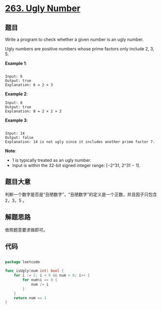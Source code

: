 # [263. Ugly Number](https://leetcode.com/problems/ugly-number/)

## 题目

Write a program to check whether a given number is an ugly number.

Ugly numbers are positive numbers whose prime factors only include 2, 3, 5.

**Example 1**:

```

Input: 6
Output: true
Explanation: 6 = 2 × 3

```

**Example 2**:

```
Input: 8
Output: true
Explanation: 8 = 2 × 2 × 2

```

**Example 3**:

```

Input: 14
Output: false 
Explanation: 14 is not ugly since it includes another prime factor 7.

```

**Note**:

- 1 is typically treated as an ugly number.
- Input is within the 32-bit signed integer range: [−2^31,  2^31 − 1].


## 题目大意

判断一个数字是否是“丑陋数字”，“丑陋数字”的定义是一个正数，并且因子只包含 2，3，5 。

## 解题思路

依照题意要求做即可。



## 代码

```go

package leetcode

func isUgly(num int) bool {
	for i := 2; i < 6 && num > 0; i++ {
		for num%i == 0 {
			num /= i
		}
	}
	return num == 1
}

```